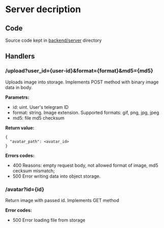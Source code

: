 # Server decription
## Code
Source code kept in [backend/server](../backend/mds) directory

## Handlers

### /upload?user_id={user-id}&format={format}&md5={md5}

Uploads image into storage. Implements POST method with binary image data in body.

**Parametrs:**
- id: uint. User's telegram ID
- format: string. Image extension. Supported formats: gif, png, jpg, jpeg
- md5: file md5 checksum

**Return value:**
```
{
  "avatar_path": <avatar_id>
}
```

**Errors codes:**
* 400 Reasons: empty request body, not allowed format of image, md5 cecksum mismatch;
* 500 Error writing data into object storage.

### /avatar?id={id}

Return image with passed id. Implements GET method

**Error codes:**
* 500 Error loading file from storage
